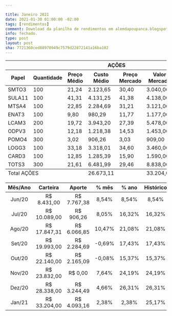 ```yaml
---

title: Janeiro 2021
date: 2021-01-30 01:00:00 -02:00
tags: [rendimentos]
comment: Download da planilha de rendimentos em alemdapoupanca.blogspot.com
info: fechado.
type: post
layout: post
sha: 7721360ced88970949c7579d22872141a16ba102
---
```


<table role="grid"><thead id="j_idt129:j_idt482:0:j_idt489_head"><tr><th id="j_idt129:j_idt482:0:j_idt489:j_idt492" class="ui-state-default tituloRowMobile" role="columnheader" aria-label="AÇÕES" colspan="8"><span class="ui-column-title">AÇÕES</span></th></tr><tr><th id="j_idt129:j_idt482:0:j_idt489:j_idt494" class="ui-state-default" role="columnheader" aria-label="Papel"><span class="ui-column-title">Papel</span></th><th id="j_idt129:j_idt482:0:j_idt489:j_idt495" class="ui-state-default" role="columnheader" aria-label="Quantidade"><span class="ui-column-title">Quantidade</span></th><th id="j_idt129:j_idt482:0:j_idt489:j_idt496" class="ui-state-default" role="columnheader" aria-label="Preço Médio"><span class="ui-column-title">Preço Médio</span></th><th id="j_idt129:j_idt482:0:j_idt489:j_idt497" class="ui-state-default" role="columnheader" aria-label="Custo Médio"><span class="ui-column-title">Custo Médio</span></th><th id="j_idt129:j_idt482:0:j_idt489:j_idt498" class="ui-state-default" role="columnheader" aria-label="Preço Mercado"><span class="ui-column-title">Preço Mercado</span></th><th id="j_idt129:j_idt482:0:j_idt489:j_idt499" class="ui-state-default" role="columnheader" aria-label="Valor Mercado"><span class="ui-column-title">Valor Mercado</span></th><th id="j_idt129:j_idt482:0:j_idt489:j_idt500" class="ui-state-default" role="columnheader" aria-label="% Retorno"><span class="ui-column-title">% Retorno</span></th><th id="j_idt129:j_idt482:0:j_idt489:j_idt501" class="ui-state-default" role="columnheader" aria-label="Retorno"><span class="ui-column-title"> Retorno</span></th></tr></thead><tfoot id="j_idt129:j_idt482:0:j_idt489_foot"><tr><td class="ui-state-default" colspan="3">Total AÇÕES</td><td class="ui-state-default"> 26.673,11</td><td class="ui-state-default"></td><td class="ui-state-default"> 33.204,00</td><td class="ui-state-default">24,48%</td><td class="ui-state-default"> 6.530,89</td></tr></tfoot><tbody id="j_idt129:j_idt482:0:j_idt489_data" class="ui-datatable-data ui-widget-content"><tr data-ri="0" class="ui-widget-content ui-datatable-even" role="row"><td role="gridcell">SMTO3</td><td role="gridcell">100</td><td role="gridcell"> 21,24</td><td role="gridcell"> 2.123,65</td><td role="gridcell"> 30,40</td><td role="gridcell"> 3.040,00</td><td role="gridcell">43,15%</td><td role="gridcell"> 916,35</td></tr><tr data-ri="1" class="ui-widget-content ui-datatable-odd" role="row"><td role="gridcell">SULA11</td><td role="gridcell">100</td><td role="gridcell"> 41,31</td><td role="gridcell"> 4.131,25</td><td role="gridcell"> 41,38</td><td role="gridcell"> 4.138,00</td><td role="gridcell">0,16%</td><td role="gridcell"> 6,75</td></tr><tr data-ri="2" class="ui-widget-content ui-datatable-even" role="row"><td role="gridcell">MTSA4</td><td role="gridcell">100</td><td role="gridcell"> 22,85</td><td role="gridcell"> 2.284,69</td><td role="gridcell"> 31,21</td><td role="gridcell"> 3.121,00</td><td role="gridcell">36,60%</td><td role="gridcell"> 836,31</td></tr><tr data-ri="3" class="ui-widget-content ui-datatable-odd" role="row"><td role="gridcell">ENAT3</td><td role="gridcell">100</td><td role="gridcell"> 9,80</td><td role="gridcell"> 980,29</td><td role="gridcell"> 11,77</td><td role="gridcell"> 1.177,00</td><td role="gridcell">20,07%</td><td role="gridcell"> 196,71</td></tr><tr data-ri="4" class="ui-widget-content ui-datatable-even" role="row"><td role="gridcell">LCAM3</td><td role="gridcell">200</td><td role="gridcell"> 19,72</td><td role="gridcell"> 3.943,20</td><td role="gridcell"> 27,39</td><td role="gridcell"> 5.478,00</td><td role="gridcell">38,92%</td><td role="gridcell"> 1.534,80</td></tr><tr data-ri="5" class="ui-widget-content ui-datatable-odd" role="row"><td role="gridcell">ODPV3</td><td role="gridcell">100</td><td role="gridcell"> 12,18</td><td role="gridcell"> 1.218,38</td><td role="gridcell"> 14,53</td><td role="gridcell"> 1.453,00</td><td role="gridcell">19,26%</td><td role="gridcell"> 234,62</td></tr><tr data-ri="6" class="ui-widget-content ui-datatable-even" role="row"><td role="gridcell">POMO4</td><td role="gridcell">300</td><td role="gridcell"> 3,02</td><td role="gridcell"> 906,26</td><td role="gridcell"> 3,03</td><td role="gridcell"> 909,00</td><td role="gridcell">0,30%</td><td role="gridcell"> 2,74</td></tr><tr data-ri="7" class="ui-widget-content ui-datatable-odd" role="row"><td role="gridcell">LOGG3</td><td role="gridcell">100</td><td role="gridcell"> 33,18</td><td role="gridcell"> 3.318,01</td><td role="gridcell"> 34,60</td><td role="gridcell"> 3.460,00</td><td role="gridcell">4,28%</td><td role="gridcell"> 141,99</td></tr><tr data-ri="8" class="ui-widget-content ui-datatable-even" role="row"><td role="gridcell">CARD3</td><td role="gridcell">100</td><td role="gridcell"> 12,85</td><td role="gridcell"> 1.285,39</td><td role="gridcell"> 15,90</td><td role="gridcell"> 1.590,00</td><td role="gridcell">23,70%</td><td role="gridcell"> 304,61</td></tr><tr data-ri="9" class="ui-widget-content ui-datatable-odd" role="row"><td role="gridcell">TOTS3</td><td role="gridcell">300</td><td role="gridcell"> 21,61</td><td role="gridcell"> 6.481,99</td><td role="gridcell"> 29,46</td><td role="gridcell"> 8.838,00</td><td role="gridcell">36,35%</td><td role="gridcell"> 2.356,01</td></tr></tbody></table>


| **Mês/Ano** | **Carteira**   | **Aporte**     | **% mês** | **% ano** | **Histórico** |
|:-----------:|:--------------:|:--------------:|:---------:|:---------:|:-------------:|
| Jun/20      |  R$ 8\.431,00  |  R$ 7\.767,38  | 8,54%     | 8,54%     | 8,54%         |
| Jul/20      |  R$ 10\.089,00  |  R$ 906,26     | 8,05%     | 16,32%    | 16,32%        |
| Ago/20     |  R$ 17\.847,31  |  R$ 6\.066,85  | 10,47%     | 21,08%     | 21,08%     |
| Set/20      | R$ 19\.993,00 |  R$ 2\.284,69  | -0,69% | 17,43% | 17,43% |
| Out/20      | R$ 22\.140,00 | R$ 2\.165,09 | -0,08% | 15,37% | 15,37% |
| Nov/20      | R$ 23\.832,00 | R$ 0,00 | 7,64% | 24,19% | 24,19% |
| Dez/20      | R$ 28\.338,00 | R$ 3\.244,49 | 4,66% | 26,31% | 26,31% |
| Jan/21      | R$ 33\.204,00 | R$ 4\.093,16 | 2,38% | 2,38% | 25,17% |
